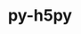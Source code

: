 ---
title: "py-h5py"
layout: cache
categories: [package, v0.21.0]
meta: {"versions": ["3.8.0"], "compilers": ["cce@=15.0.1", "gcc@=11.1.0", "gcc@=11.3.0", "gcc@=11.4.0", "gcc@=9.4.0", "oneapi@=2023.2.0"], "oss": ["rhel8", "ubuntu20.04", "ubuntu22.04"], "platforms": ["linux"], "targets": ["neoverse_v1", "ppc64le", "x86_64_v3", "zen4"], "stacks": ["data-vis-sdk", "e4s", "e4s-cray-rhel", "e4s-neoverse_v1", "e4s-oneapi", "e4s-power", "ml-linux-x86_64-cpu", "ml-linux-x86_64-cuda", "ml-linux-x86_64-rocm", "root"], "num_specs": 16, "num_specs_by_stack": {"root": 16, "e4s-cray-rhel": 2, "e4s-power": 2, "e4s-neoverse_v1": 3, "data-vis-sdk": 2, "e4s": 3, "e4s-oneapi": 2, "ml-linux-x86_64-rocm": 2, "ml-linux-x86_64-cpu": 2, "ml-linux-x86_64-cuda": 2}}
spec_details: [{"hash": "js7fnbbertmpgjhd6swo2y7w37scsti3", "compiler": "cce@=15.0.1", "versions": ["3.8.0"], "os": "rhel8", "platform": "linux", "target": "zen4", "variants": ["build_system=python_pip", "~mpi"], "stacks": ["root", "e4s-cray-rhel"], "size": "-", "tarball": "https://binaries.spack.io/v0.21.0/build_cache/linux-rhel8-zen4/cce-15.0.1/py-h5py-3.8.0/linux-rhel8-zen4-cce-15.0.1-py-h5py-3.8.0-js7fnbbertmpgjhd6swo2y7w37scsti3.spack"}, {"hash": "kl22mlv4gd5mgfqg543ojzwcw3be5vqc", "compiler": "cce@=15.0.1", "versions": ["3.8.0"], "os": "rhel8", "platform": "linux", "target": "zen4", "variants": ["build_system=python_pip", "+mpi"], "stacks": ["root", "e4s-cray-rhel"], "size": "-", "tarball": "https://binaries.spack.io/v0.21.0/build_cache/linux-rhel8-zen4/cce-15.0.1/py-h5py-3.8.0/linux-rhel8-zen4-cce-15.0.1-py-h5py-3.8.0-kl22mlv4gd5mgfqg543ojzwcw3be5vqc.spack"}, {"hash": "cd3a4l5t45j67il7zl455ejq4bu2u5mz", "compiler": "gcc@=9.4.0", "versions": ["3.8.0"], "os": "ubuntu20.04", "platform": "linux", "target": "ppc64le", "variants": ["build_system=python_pip", "+mpi"], "stacks": ["e4s-power", "root"], "size": "-", "tarball": "https://binaries.spack.io/v0.21.0/build_cache/linux-ubuntu20.04-ppc64le/gcc-9.4.0/py-h5py-3.8.0/linux-ubuntu20.04-ppc64le-gcc-9.4.0-py-h5py-3.8.0-cd3a4l5t45j67il7zl455ejq4bu2u5mz.spack"}, {"hash": "ervnzzws6msrwmquhmclwgpgaw55dwt3", "compiler": "gcc@=11.4.0", "versions": ["3.8.0"], "os": "ubuntu20.04", "platform": "linux", "target": "neoverse_v1", "variants": ["build_system=python_pip", "+mpi"], "stacks": ["root", "e4s-neoverse_v1"], "size": "-", "tarball": "https://binaries.spack.io/v0.21.0/build_cache/linux-ubuntu20.04-neoverse_v1/gcc-11.4.0/py-h5py-3.8.0/linux-ubuntu20.04-neoverse_v1-gcc-11.4.0-py-h5py-3.8.0-ervnzzws6msrwmquhmclwgpgaw55dwt3.spack"}, {"hash": "u7v7yuaco6ud3h3n5gfl63dyhokownwq", "compiler": "gcc@=11.4.0", "versions": ["3.8.0"], "os": "ubuntu20.04", "platform": "linux", "target": "neoverse_v1", "variants": ["build_system=python_pip", "+mpi"], "stacks": ["root", "e4s-neoverse_v1"], "size": "-", "tarball": "https://binaries.spack.io/v0.21.0/build_cache/linux-ubuntu20.04-neoverse_v1/gcc-11.4.0/py-h5py-3.8.0/linux-ubuntu20.04-neoverse_v1-gcc-11.4.0-py-h5py-3.8.0-u7v7yuaco6ud3h3n5gfl63dyhokownwq.spack"}, {"hash": "sorkgv6ozylslgfzxkk74a27rbhzsbxe", "compiler": "gcc@=11.4.0", "versions": ["3.8.0"], "os": "ubuntu20.04", "platform": "linux", "target": "neoverse_v1", "variants": ["build_system=python_pip", "+mpi"], "stacks": ["root", "e4s-neoverse_v1"], "size": "-", "tarball": "https://binaries.spack.io/v0.21.0/build_cache/linux-ubuntu20.04-neoverse_v1/gcc-11.4.0/py-h5py-3.8.0/linux-ubuntu20.04-neoverse_v1-gcc-11.4.0-py-h5py-3.8.0-sorkgv6ozylslgfzxkk74a27rbhzsbxe.spack"}, {"hash": "6qmftl6hrldqdgrgmj2mwicy2llnmh4o", "compiler": "gcc@=9.4.0", "versions": ["3.8.0"], "os": "ubuntu20.04", "platform": "linux", "target": "ppc64le", "variants": ["build_system=python_pip", "+mpi"], "stacks": ["e4s-power", "root"], "size": "-", "tarball": "https://binaries.spack.io/v0.21.0/build_cache/linux-ubuntu20.04-ppc64le/gcc-9.4.0/py-h5py-3.8.0/linux-ubuntu20.04-ppc64le-gcc-9.4.0-py-h5py-3.8.0-6qmftl6hrldqdgrgmj2mwicy2llnmh4o.spack"}, {"hash": "qkyxtitumthb3gpg6xuw5nwvlajr5bk4", "compiler": "gcc@=11.1.0", "versions": ["3.8.0"], "os": "ubuntu20.04", "platform": "linux", "target": "x86_64_v3", "variants": ["build_system=python_pip", "+mpi"], "stacks": ["root", "data-vis-sdk"], "size": "-", "tarball": "https://binaries.spack.io/v0.21.0/build_cache/linux-ubuntu20.04-x86_64_v3/gcc-11.1.0/py-h5py-3.8.0/linux-ubuntu20.04-x86_64_v3-gcc-11.1.0-py-h5py-3.8.0-qkyxtitumthb3gpg6xuw5nwvlajr5bk4.spack"}, {"hash": "kv7pucopctjmlcv3aeojdj7evdjidblf", "compiler": "gcc@=11.1.0", "versions": ["3.8.0"], "os": "ubuntu20.04", "platform": "linux", "target": "x86_64_v3", "variants": ["build_system=python_pip", "+mpi"], "stacks": ["root", "data-vis-sdk"], "size": "-", "tarball": "https://binaries.spack.io/v0.21.0/build_cache/linux-ubuntu20.04-x86_64_v3/gcc-11.1.0/py-h5py-3.8.0/linux-ubuntu20.04-x86_64_v3-gcc-11.1.0-py-h5py-3.8.0-kv7pucopctjmlcv3aeojdj7evdjidblf.spack"}, {"hash": "okb52uuz2rhyadchkoii2mnn7fvlhl6j", "compiler": "gcc@=11.4.0", "versions": ["3.8.0"], "os": "ubuntu20.04", "platform": "linux", "target": "x86_64_v3", "variants": ["build_system=python_pip", "+mpi"], "stacks": ["root", "e4s"], "size": "-", "tarball": "https://binaries.spack.io/v0.21.0/build_cache/linux-ubuntu20.04-x86_64_v3/gcc-11.4.0/py-h5py-3.8.0/linux-ubuntu20.04-x86_64_v3-gcc-11.4.0-py-h5py-3.8.0-okb52uuz2rhyadchkoii2mnn7fvlhl6j.spack"}, {"hash": "l4r5kxq3lqx4viuv7dqt2gl2dbywpqwl", "compiler": "gcc@=11.4.0", "versions": ["3.8.0"], "os": "ubuntu20.04", "platform": "linux", "target": "x86_64_v3", "variants": ["build_system=python_pip", "+mpi"], "stacks": ["root", "e4s"], "size": "-", "tarball": "https://binaries.spack.io/v0.21.0/build_cache/linux-ubuntu20.04-x86_64_v3/gcc-11.4.0/py-h5py-3.8.0/linux-ubuntu20.04-x86_64_v3-gcc-11.4.0-py-h5py-3.8.0-l4r5kxq3lqx4viuv7dqt2gl2dbywpqwl.spack"}, {"hash": "c26obzhxnpr34xigcf34a6fa2a55j4ks", "compiler": "gcc@=11.4.0", "versions": ["3.8.0"], "os": "ubuntu20.04", "platform": "linux", "target": "x86_64_v3", "variants": ["build_system=python_pip", "+mpi"], "stacks": ["root", "e4s"], "size": "-", "tarball": "https://binaries.spack.io/v0.21.0/build_cache/linux-ubuntu20.04-x86_64_v3/gcc-11.4.0/py-h5py-3.8.0/linux-ubuntu20.04-x86_64_v3-gcc-11.4.0-py-h5py-3.8.0-c26obzhxnpr34xigcf34a6fa2a55j4ks.spack"}, {"hash": "o73z5oi5pihap3zqj4ihhhdnqhuvska4", "compiler": "oneapi@=2023.2.0", "versions": ["3.8.0"], "os": "ubuntu20.04", "platform": "linux", "target": "x86_64_v3", "variants": ["build_system=python_pip", "+mpi"], "stacks": ["e4s-oneapi", "root"], "size": "-", "tarball": "https://binaries.spack.io/v0.21.0/build_cache/linux-ubuntu20.04-x86_64_v3/oneapi-2023.2.0/py-h5py-3.8.0/linux-ubuntu20.04-x86_64_v3-oneapi-2023.2.0-py-h5py-3.8.0-o73z5oi5pihap3zqj4ihhhdnqhuvska4.spack"}, {"hash": "q4bmhypbwpby6wuohpeqlcechgcbebgr", "compiler": "oneapi@=2023.2.0", "versions": ["3.8.0"], "os": "ubuntu20.04", "platform": "linux", "target": "x86_64_v3", "variants": ["build_system=python_pip", "+mpi"], "stacks": ["e4s-oneapi", "root"], "size": "-", "tarball": "https://binaries.spack.io/v0.21.0/build_cache/linux-ubuntu20.04-x86_64_v3/oneapi-2023.2.0/py-h5py-3.8.0/linux-ubuntu20.04-x86_64_v3-oneapi-2023.2.0-py-h5py-3.8.0-q4bmhypbwpby6wuohpeqlcechgcbebgr.spack"}, {"hash": "hdykaddwjmo5xlnp6samykotpcgsxh3i", "compiler": "gcc@=11.3.0", "versions": ["3.8.0"], "os": "ubuntu22.04", "platform": "linux", "target": "x86_64_v3", "variants": ["build_system=python_pip", "~mpi"], "stacks": ["ml-linux-x86_64-rocm", "ml-linux-x86_64-cpu", "root", "ml-linux-x86_64-cuda"], "size": "-", "tarball": "https://binaries.spack.io/v0.21.0/build_cache/linux-ubuntu22.04-x86_64_v3/gcc-11.3.0/py-h5py-3.8.0/linux-ubuntu22.04-x86_64_v3-gcc-11.3.0-py-h5py-3.8.0-hdykaddwjmo5xlnp6samykotpcgsxh3i.spack"}, {"hash": "e6jizdapu7ovduq7pqg3gwdw5eleaa74", "compiler": "gcc@=11.3.0", "versions": ["3.8.0"], "os": "ubuntu22.04", "platform": "linux", "target": "x86_64_v3", "variants": ["build_system=python_pip", "~mpi"], "stacks": ["ml-linux-x86_64-rocm", "ml-linux-x86_64-cpu", "root", "ml-linux-x86_64-cuda"], "size": "-", "tarball": "https://binaries.spack.io/v0.21.0/build_cache/linux-ubuntu22.04-x86_64_v3/gcc-11.3.0/py-h5py-3.8.0/linux-ubuntu22.04-x86_64_v3-gcc-11.3.0-py-h5py-3.8.0-e6jizdapu7ovduq7pqg3gwdw5eleaa74.spack"}]
---